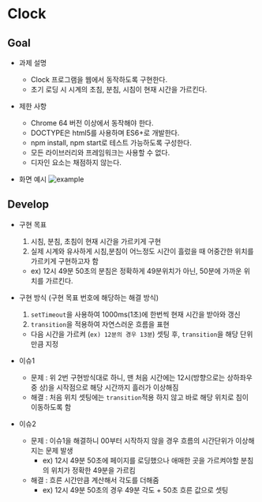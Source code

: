 # Clock

## Goal
- 과제 설명
  - Clock 프로그램을 웹에서 동작하도록 구현한다.
  - 초기 로딩 시 시계의 초침, 분침, 시침이 현재 시간을 가르킨다.

- 제한 사항
  - Chrome 64 버전 이상에서 동작해야 한다.
  - DOCTYPE은 html5를 사용하며 ES6+로 개발한다. 
  - npm install, npm start로 테스트 가능하도록 구성한다. 
  - 모든 라이브러리와 프레임워크는 사용할 수 없다.
  - 디자인 요소는 채점하지 않는다.

- 화면 예시
  ![example](./result.png)

## Develop
- 구현 목표
  1. 시침, 분침, 초침이 현재 시간을 가르키게 구현
  2. 실제 시계와 유사하게 시침,분침이 어느정도 시간이 흘렀을 때 어중간한 위치를 가르키게 구현하고자 함
    - ex) 12시 49분 50초의 분침은 정확하게 49분위치가 아닌, 50분에 가까운 위치를 가르킨다.
    
- 구현 방식 (구현 목표 번호에 해당하는 해결 방식)
  1. `setTimeout`을 사용하여 1000ms(1초)에 한번씩 현재 시간을 받아와 갱신
  2. `transition`을 적용하여 자연스러운 흐름을 표현
    - 다음 시간을 가르켜 (`ex) 12분의 경우 13분`) 셋팅 후, `transition`을 해당 단위만큼 지정
    
- 이슈1
  - 문제 : 위 2번 구현방식대로 하니, 맨 처음 시간에는 12시(방향으로는 상하좌우 중 상)을 시작점으로 해당 시간까지 흘러가 이상해짐
  - 해결 : 처음 위치 셋팅에는 `transition`적용 하지 않고 바로 해당 위치로 침이 이동하도록 함
  
- 이슈2
  - 문제 : 이슈1을 해결하니 00부터 시작하지 않을 경우 흐름의 시간단위가 이상해지는 문제 발생
    - ex) 12시 49분 50초에 페이지를 로딩했으나 애매한 곳을 가르켜야할 분침의 위치가 정확한 49분을 가르킴
  - 해결 : 흐른 시간만큼 계산해서 각도를 더해줌
    - ex) 12시 49분 50초의 경우 49분 각도 + 50초 흐른 값으로 셋팅

